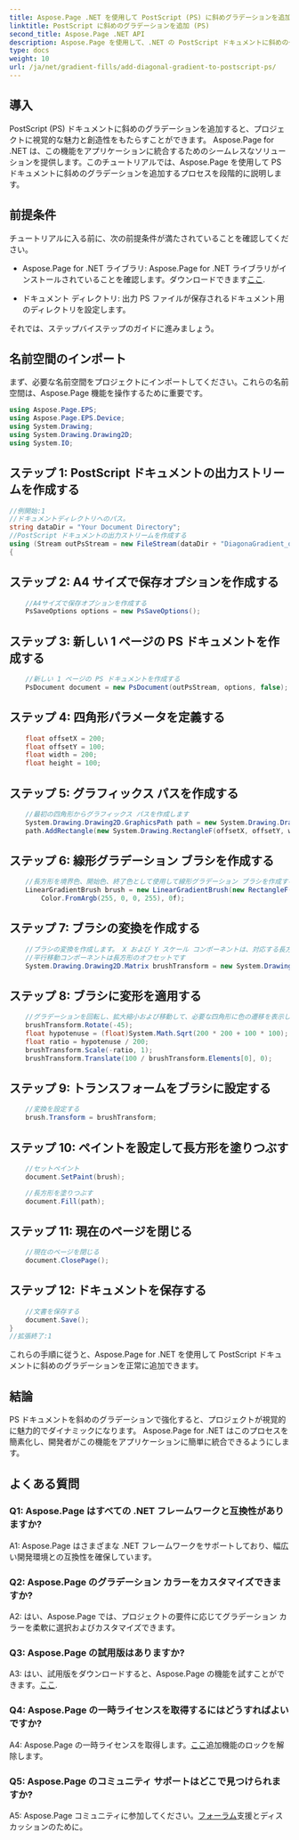 ```yaml
---
title: Aspose.Page .NET を使用して PostScript (PS) に斜めグラデーションを追加する
linktitle: PostScript に斜めのグラデーションを追加 (PS)
second_title: Aspose.Page .NET API
description: Aspose.Page を使用して、.NET の PostScript ドキュメントに斜めのグラデーションを簡単に追加できることを確認してください。動的なビジュアル要素を使用してプロジェクトを強化します。
type: docs
weight: 10
url: /ja/net/gradient-fills/add-diagonal-gradient-to-postscript-ps/
---
```

## 導入

PostScript (PS) ドキュメントに斜めのグラデーションを追加すると、プロジェクトに視覚的な魅力と創造性をもたらすことができます。 Aspose.Page for .NET は、この機能をアプリケーションに統合するためのシームレスなソリューションを提供します。このチュートリアルでは、Aspose.Page を使用して PS ドキュメントに斜めのグラデーションを追加するプロセスを段階的に説明します。

## 前提条件

チュートリアルに入る前に、次の前提条件が満たされていることを確認してください。

-  Aspose.Page for .NET ライブラリ: Aspose.Page for .NET ライブラリがインストールされていることを確認します。ダウンロードできます[ここ](https://releases.aspose.com/page/net/).

- ドキュメント ディレクトリ: 出力 PS ファイルが保存されるドキュメント用のディレクトリを設定します。

それでは、ステップバイステップのガイドに進みましょう。

## 名前空間のインポート

まず、必要な名前空間をプロジェクトにインポートしてください。これらの名前空間は、Aspose.Page 機能を操作するために重要です。

```csharp
using Aspose.Page.EPS;
using Aspose.Page.EPS.Device;
using System.Drawing;
using System.Drawing.Drawing2D;
using System.IO;
```

## ステップ 1: PostScript ドキュメントの出力ストリームを作成する

```csharp
//例開始:1
//ドキュメントディレクトリへのパス。
string dataDir = "Your Document Directory";
//PostScript ドキュメントの出力ストリームを作成する
using (Stream outPsStream = new FileStream(dataDir + "DiagonaGradient_outPS.ps", FileMode.Create))
{
```

## ステップ 2: A4 サイズで保存オプションを作成する

```csharp
	//A4サイズで保存オプションを作成する
	PsSaveOptions options = new PsSaveOptions();
```

## ステップ 3: 新しい 1 ページの PS ドキュメントを作成する

```csharp
	//新しい 1 ページの PS ドキュメントを作成する
	PsDocument document = new PsDocument(outPsStream, options, false);
```

## ステップ 4: 四角形パラメータを定義する

```csharp
	float offsetX = 200;
	float offsetY = 100;
	float width = 200;
	float height = 100;
```

## ステップ 5: グラフィックス パスを作成する

```csharp
	//最初の四角形からグラフィックス パスを作成します
	System.Drawing.Drawing2D.GraphicsPath path = new System.Drawing.Drawing2D.GraphicsPath();
	path.AddRectangle(new System.Drawing.RectangleF(offsetX, offsetY, width, height));
```

## ステップ 6: 線形グラデーション ブラシを作成する

```csharp
	//長方形を境界色、開始色、終了色として使用して線形グラデーション ブラシを作成する
	LinearGradientBrush brush = new LinearGradientBrush(new RectangleF(0, 0, width, height), Color.FromArgb(255, 255, 0, 0),
		Color.FromArgb(255, 0, 0, 255), 0f);
```

## ステップ 7: ブラシの変換を作成する

```csharp
	//ブラシの変換を作成します。 X および Y スケール コンポーネントは、対応する長方形の幅と高さに等しくなければなりません。
	//平行移動コンポーネントは長方形のオフセットです
	System.Drawing.Drawing2D.Matrix brushTransform = new System.Drawing.Drawing2D.Matrix(width, 0, 0, height, offsetX, offsetY);
```

## ステップ 8: ブラシに変形を適用する

```csharp
	//グラデーションを回転し、拡大縮小および移動して、必要な四角形に色の遷移を表示します。
	brushTransform.Rotate(-45);
	float hypotenuse = (float)System.Math.Sqrt(200 * 200 + 100 * 100);
	float ratio = hypotenuse / 200;
	brushTransform.Scale(-ratio, 1);
	brushTransform.Translate(100 / brushTransform.Elements[0], 0);
```

## ステップ 9: トランスフォームをブラシに設定する

```csharp
	//変換を設定する
	brush.Transform = brushTransform;
```

## ステップ 10: ペイントを設定して長方形を塗りつぶす

```csharp
	//セットペイント
	document.SetPaint(brush);

	//長方形を塗りつぶす
	document.Fill(path);
```

## ステップ 11: 現在のページを閉じる

```csharp
	//現在のページを閉じる
	document.ClosePage();
```

## ステップ 12: ドキュメントを保存する

```csharp
	//文書を保存する
	document.Save();
}
//拡張終了:1
```

これらの手順に従うと、Aspose.Page for .NET を使用して PostScript ドキュメントに斜めのグラデーションを正常に追加できます。

## 結論

PS ドキュメントを斜めのグラデーションで強化すると、プロジェクトが視覚的に魅力的でダイナミックになります。 Aspose.Page for .NET はこのプロセスを簡素化し、開発者がこの機能をアプリケーションに簡単に統合できるようにします。

## よくある質問

### Q1: Aspose.Page はすべての .NET フレームワークと互換性がありますか?

A1: Aspose.Page はさまざまな .NET フレームワークをサポートしており、幅広い開発環境との互換性を確保しています。

### Q2: Aspose.Page のグラデーション カラーをカスタマイズできますか?

A2: はい、Aspose.Page では、プロジェクトの要件に応じてグラデーション カラーを柔軟に選択およびカスタマイズできます。

### Q3: Aspose.Page の試用版はありますか?

 A3: はい、試用版をダウンロードすると、Aspose.Page の機能を試すことができます。[ここ](https://releases.aspose.com/).

### Q4: Aspose.Page の一時ライセンスを取得するにはどうすればよいですか?

 A4: Aspose.Page の一時ライセンスを取得します。[ここ](https://purchase.aspose.com/temporary-license/)追加機能のロックを解除します。

### Q5: Aspose.Page のコミュニティ サポートはどこで見つけられますか?

 A5: Aspose.Page コミュニティに参加してください。[フォーラム](https://forum.aspose.com/c/page/39)支援とディスカッションのために。